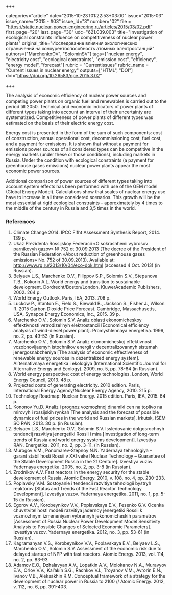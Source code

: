 +++

categories="article"
date="2015-10-23T01:22:53+03:00"
issue="2015-03"
issue_name="2015 - #03"
issue_id="3"
number="02"
file = "https://static.nuclear-power-engineering.ru/articles/2015/03/02.pdf"
first_page="20"
last_page="30"
udc="621.039.003"
title="Investigation of ecological constraints influence on competitiveness of nuclear power plants"
original_title="Исследование влияния экологических ограничений на конкурентоспособность атомных электростанций"
authors=["MarchenkoOV", "SolominSV"]
tags=["nuclear energy", "electricity cost", "ecological constraints", "emission cost", "efficiency", "energy model", "forecast"]
rubric = "Сurrentissues"
rubric_name = "Current issues in nuclear energy"
outputs=["HTML", "DOI"]
doi="https://doi.org/10.26583/npe.2015.3.02"

+++

The analysis of economic efficiency of nuclear power sources and competing power plants on organic fuel and renewables is carried out to the period till 2050. Technical and economic indicators of power plants of different types taking into account an interval of their uncertainty are systematized. Competitiveness of power plants of different types was estimated on the basis of their electric energy cost.

Energy cost is presented in the form of the sum of such components: cost of construction, annual operational cost, decommissioning cost, fuel cost, and a payment for emissions. It is shown that without a payment for emissions power sources of all considered types can be competitive in the energy markets (under these or those conditions), including markets in Russia. Under the condition with ecological constraints (a payment for greenhouse gases emissions) nuclear power plants appear the most economic power sources.

Additional comparison of power sources of different types taking into account system effects has been performed with use of the GEM model (Global Energy Model). Calculations show that scales of nuclear energy use have to increase in all three considered scenarios. This growth will be the most essential at rigid ecological constraints – approximately by 4 times to the middle of the century in Russia and 3,5 times in the world.

### References

1. Climate Change 2014. IPCC Fifht Assessment Synthesis Report, 2014. 139 p.
2. Ukaz Prezidenta Rossijskoy Federacii «O sokrashhenii vybrosov parnikovyh gazov» № 752 ot 30.09.2013 (The decree of the President of the Russian Federation «About reduction of greenhouse gases emissions» No. 752 of 30.09.2013). Available at: http://www.rg.ru/2013/10/04/eco-dok.html (accessed 4 Oct. 2013) (in Russian).
3. Belyaev L.S., Marchenko O.V., Filippov S.P., Solomin S.V., Stepanova T.B., Kokorin A.L. World energy and transition to sustainable development. Dordrecht/Boston/London, KluwerAcademic Publishers, 2002. 264 p.
4. World Energy Outlook. Paris, IEA, 2013. 708 p.
5. Luckow P., Stanton E., Field S., Biewald B., Jackson S., Fisher J., Wilson R. 2015 Carbon Dioxide Price Forecast. Cambridge, Massachusetts, USA, Synapce Energy Economics, Inc., 2015. 39 p.
6. Marchenko O.V., Solomin S.V. Analiz oblasti ekonomicheskoy effektivnosti vetrodizel’nyh elektrostancii [Economical efficiency analysis of wind-diesel power plant]. Promyshlennaya energetika. 1999, no. 2, pp. 49-53 (in Russian).
7. Marchenko O.V., Solomin S.V. Analiz ekonomicheskoj effektivnosti vozobnovljaemyh istochnikov energii v decentralizovannyh sistemah jenergosnabzheniya [The analysis of economic effectiveness of renewable energy sources in dezentralized energy system]. Al’ternativnaya energetika i ekologiya (International Scientific Journal for Alternative Energy and Ecology). 2009, no. 5, pp. 78-84 (in Russian).
8. World energy perspective: cost of energy technologies. London, World Energy Council, 2013. 48 p.
9. Projected costs of generating electricity. 2010 edition. Paris, International Energy Agency/Nuclear Energy Agency, 2010. 215 p.
10. Technology Roadmap: Nuclear Energy. 2015 edition. Paris, IEA, 2015. 64 p.
11. Kononov Yu.D. Analiz i prognoz vozmozhnoj dinamiki cen na toplivo na mirovyh i rossijskih rynkah [The analysis and the forecast of possible dynamics of fuel prices in the world and Russian markets]. Irkutsk, ISEM SO RAN, 2013. 30 p. (in Russian).
12. Belyaev L.S., Marchenko O.V., Solomin S.V. Issledovanie dolgosrochnyh tendencij razvitiya jenergetiki Rossii i mira [Investigation of long-term trends of Russia and world energy systems development]. Izvestiya RAN. Energetika. 2011, no. 2, pp. 3-11. (in Russian).
13. Murogov V.M., Ponomarev-Stepnoy N.N. Yadernaya tehnologiya – garant stabil’nosti Rossii v XXI veke [Nuclear Technology – Guarantee of the Stable Development Russia in the 21 Centure]. Izvestiya vuzov. Yadernaya energetika. 2005, no. 2, pp. 3-8 (in Russian).
14. Zrodnikov A.V. Fast reactors in the energy security for the stable development of Russia. Atomic Energy. 2010, v. 108, no. 4, pp. 230-233.
15. Poplavsky V.M. Sostoyanie i tendencii razvitiya tehnologii bystryh reaktorov [Status and Trends of the Fast Reactor Technology Development]. Izvestiya vuzov. Yadernaya energetika. 2011, no. 1, pp. 5-15 (in Russian).
16. Egorov A.V., Korobeynikov V.V., Poplavskaya E.V., Fesenko G.V. Ocenka chuvstvitel’nosti modeli razvitiya jadernoy jenergetiki Rossii k vozmozhnym izmeneniyam vybrannyh jekonomicheskih parametrov [Assessment of Russia Nuclear Power Development Model Sensitivity Analysis to Possible Changes of Selected Economic Parameters]. Izvestiya vuzov. Yadernaya energetika. 2012, no. 3, pp. 53-61 (in Russian).
17. Kagramanyan V.S., Korobeynikov V.V., Poplavskaya E.V., Belyaev L.S., Marchenko O.V., Solomin S.V. Assessment of the economic risk due to delayed startup of NPP with fast reactors. Atomic Energy. 2013, vol. 114, no. 2, pp. 83-93.
18. Adamov E.O., Dzhalavyan A.V., Lopatkin A.V., Molokanov N.A., Muravyov E.V., Orlov V.V., Kal’akin S.G., Rachkov V.I., Troyanov V.M., Avrorin E.N., Ivanov V.B., Aleksakhin R.M. Conceptual framework of a strategy for the development of nuclear power in Russia to 2100 // Atomic Energy. 2012, v. 112, no. 6, pp. 391-403.